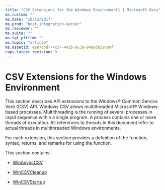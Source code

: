 ```yaml
---
title: "CSV Extensions for the Windows Environment1 | Microsoft Docs"
ms.custom: ""
ms.date: "10/13/2017"
ms.prod: "host-integration-server"
ms.reviewer: ""
ms.suite: ""
ms.tgt_pltfrm: ""
ms.topic: "article"
ms.assetid: ee87dbd7-4c57-442b-863a-94a0da51000f
caps.latest.revision: 3
---
```

# CSV Extensions for the Windows Environment
This section describes API extensions to the Windows® Common Service Verb (CSV) API. Windows CSV allows multithreaded Microsoft® Windows-based processes. Multithreading is the running of several processes in rapid sequence within a single program. A process contains one or more threads of execution. All references to threads in this document refer to actual threads in multithreaded Windows environments.  
  
 For each extension, this section provides a definition of the function, syntax, returns, and remarks for using the function.  
  
 This section contains:  
  
-   [WinAsyncCSV](../core/winasynccsv.md)  
  
-   [WinCSVCleanup](../core/wincsvcleanup.md)  
  
-   [WinCSVStartup](../core/wincsvstartup.md)